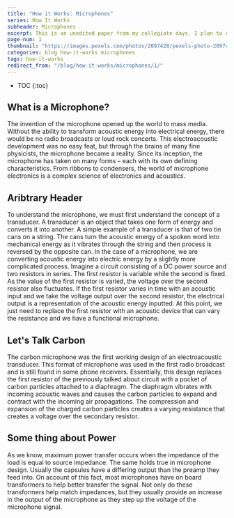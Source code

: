 ```yaml
---
title: "How it Works: Microphones"
series: How It Works
subheader: Microphones
excerpt: This is an unedited paper from my collegiate days. I plan to expand on it, but this is a meant as a proof of concept for layout and design. 
page-num: 1
thumbnail: "https://images.pexels.com/photos/2097428/pexels-photo-2097428.jpeg"
categories: blog how-it-works microphones
tags: how-it-works
redirect_from: "/blog/how-it-works/microphones/1/"
---
```

* TOC
{:toc}

## What is a Microphone?

The invention of the microphone opened up the world to mass media. Without the ability to transform acoustic energy into electrical energy, there would be no radio broadcasts or loud rock concerts. This electroacoustic development was no easy feat, but through the brains of many fine physicists, the microphone became a reality. Since its inception, the microphone has taken on many forms – each with its own defining characteristics. From ribbons to condensers, the world of microphone electronics is a complex science of electronics and acoustics.

## Aribtrary Header
To understand the microphone, we must first understand the concept of a transducer. A transducer is an object that takes one form of energy and converts it into another. A simple example of a transducer is that of two tin cans on a string. The cans turn the acoustic energy of a spoken word into mechanical energy as it vibrates through the string and then process is reversed by the opposite can. In the case of a microphone, we are converting acoustic energy into electric energy by a slightly more complicated process. Imagine a circuit consisting of a DC power source and two resistors in series. The first resistor is variable while the second is fixed. As the value of the first resistor is varied, the voltage over the second resistor also fluctuates. If the first resistor varies in time with an acoustic input and we take the voltage output over the second resistor, the electrical output is a representation of the acoustic energy inputted. At this point, we just need to replace the first resistor with an acoustic device that can vary the resistance and we have a functional microphone.

## Let's Talk Carbon
The carbon microphone was the first working design of an electroacoustic transducer. This format of microphone was used in the first radio broadcast and is still found in some phone receivers. Essentially, this design replaces the first resistor of the previously talked about circuit with a pocket of carbon particles attached to a diaphragm. The diaphragm vibrates with incoming acoustic waves and causes the carbon particles to expand and contract with the incoming air propagations. The compression and expansion of the charged carbon particles creates a varying resistance that creates a voltage over the secondary resistor.

## Some thing about Power
As we know, maximum power transfer occurs when the impedance of the load is equal to source impedance. The same holds true in microphone design. Usually the capsules have a differing output than the preamp they feed into. On account of this fact, most microphones have on board transformers to help better transfer the signal. Not only do these transformers help match impedances, but they usually provide an increase in the output of the microphone as they step up the voltage of the microphone signal.



    